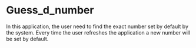 # Guess_d_number

In this application, the user need to find the exact number set by default by the system. 
Every time the user refreshes the application a new number will be set by default. 
